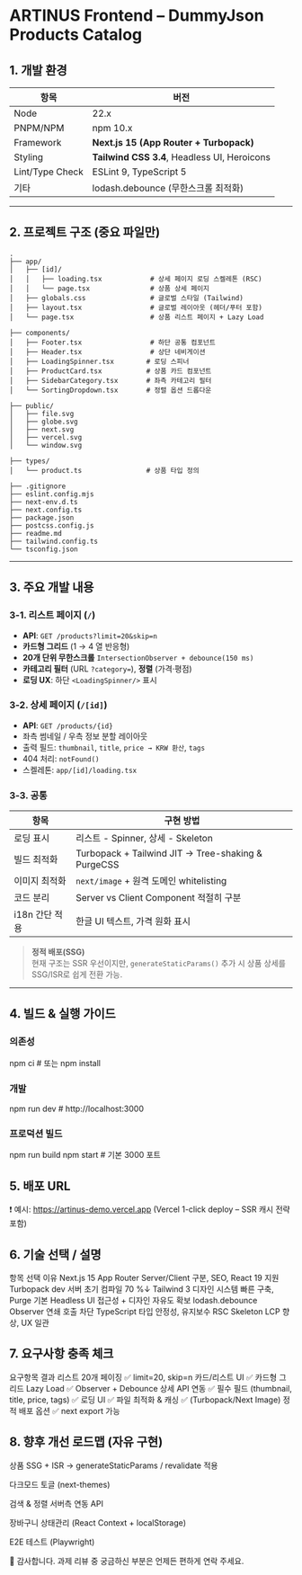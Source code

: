 # ARTINUS Frontend – DummyJson Products Catalog

## 1. 개발 환경
| 항목 | 버전 |
|------|------|
| Node | 22.x |
| PNPM/NPM | npm 10.x |
| Framework | **Next.js 15 (App Router + Turbopack)** |
| Styling | **Tailwind CSS 3.4**, Headless UI, Heroicons |
| Lint/Type Check | ESLint 9, TypeScript 5 |
| 기타 | lodash.debounce (무한스크롤 최적화) |

---

## 2. 프로젝트 구조 (중요 파일만)

```
.
├── app/
│   ├── [id]/
│   │   ├── loading.tsx            # 상세 페이지 로딩 스켈레톤 (RSC)
│   │   └── page.tsx               # 상품 상세 페이지
│   ├── globals.css                # 글로벌 스타일 (Tailwind)
│   ├── layout.tsx                 # 글로벌 레이아웃 (헤더/푸터 포함)
│   └── page.tsx                   # 상품 리스트 페이지 + Lazy Load

├── components/
│   ├── Footer.tsx                 # 하단 공통 컴포넌트
│   ├── Header.tsx                 # 상단 네비게이션
│   ├── LoadingSpinner.tsx        # 로딩 스피너
│   ├── ProductCard.tsx           # 상품 카드 컴포넌트
│   ├── SidebarCategory.tsx       # 좌측 카테고리 필터
│   └── SortingDropdown.tsx       # 정렬 옵션 드롭다운

├── public/
│   ├── file.svg
│   ├── globe.svg
│   ├── next.svg
│   ├── vercel.svg
│   └── window.svg

├── types/
│   └── product.ts                # 상품 타입 정의

├── .gitignore
├── eslint.config.mjs
├── next-env.d.ts
├── next.config.ts
├── package.json
├── postcss.config.js
├── readme.md
├── tailwind.config.ts
└── tsconfig.json
```



---

## 3. 주요 개발 내용

### 3-1. 리스트 페이지 (`/`)
- **API**: `GET /products?limit=20&skip=n`  
- **카드형 그리드** (1 → 4 열 반응형)  
- **20개 단위 무한스크롤** `IntersectionObserver + debounce(150 ms)`  
- **카테고리 필터** (URL `?category=`), **정렬** (가격·평점)  
- **로딩 UX**: 하단 `<LoadingSpinner/>` 표시

### 3-2. 상세 페이지 (`/[id]`)
- **API**: `GET /products/{id}`  
- 좌측 썸네일 / 우측 정보 분할 레이아웃  
- 출력 필드: `thumbnail`, `title`, `price → KRW 환산`, `tags`  
- 404 처리: `notFound()`  
- 스켈레톤: `app/[id]/loading.tsx`

### 3-3. 공통
| 항목 | 구현 방법 |
|------|-----------|
| 로딩 표시 | 리스트 - Spinner, 상세 - Skeleton |
| 빌드 최적화 | Turbopack + Tailwind JIT → Tree-shaking & PurgeCSS |
| 이미지 최적화 | `next/image` + 원격 도메인 whitelisting |
| 코드 분리 | Server vs Client Component 적절히 구분 |
| i18n 간단 적용 | 한글 UI 텍스트, 가격 원화 표시 |

> **정적 배포(SSG)**  
> 현재 구조는 SSR 우선이지만, `generateStaticParams()` 추가 시 상품 상세를 SSG/ISR로 쉽게 전환 가능.  

---

## 4. 빌드 & 실행 가이드


### 의존성
npm ci          # 또는 npm install

### 개발
npm run dev     # http://localhost:3000

### 프로덕션 빌드
npm run build
npm start       # 기본 3000 포트

## 5. 배포 URL
❗ 예시: https://artinus-demo.vercel.app
(Vercel 1-click deploy – SSR 캐시 전략 포함)

## 6. 기술 선택 / 설명
항목	선택 이유
Next.js 15 App Router	Server/Client 구분, SEO, React 19 지원
Turbopack dev 서버	초기 컴파일 70 %↓
Tailwind 3	디자인 시스템 빠른 구축, Purge 기본
Headless UI	접근성 + 디자인 자유도 확보
lodash.debounce	Observer 연쇄 호출 차단
TypeScript	타입 안정성, 유지보수
RSC Skeleton	LCP 향상, UX 일관

## 7. 요구사항 충족 체크
요구항목	결과
리스트 20개 페이징	✅ limit=20, skip=n
카드/리스트 UI	✅ 카드형 그리드
Lazy Load	✅ Observer + Debounce
상세 API 연동	✅
필수 필드 (thumbnail, title, price, tags)	✅
로딩 UI	✅
파일 최적화 & 캐싱	✅ (Turbopack/Next Image)
정적 배포 옵션	✅ next export 가능

## 8. 향후 개선 로드맵 (자유 구현)
상품 SSG + ISR → generateStaticParams / revalidate 적용

다크모드 토글 (next-themes)

검색 & 정렬 서버측 연동 API

장바구니 상태관리 (React Context + localStorage)

E2E 테스트 (Playwright)

🎉 감사합니다.
과제 리뷰 중 궁금하신 부분은 언제든 편하게 연락 주세요.